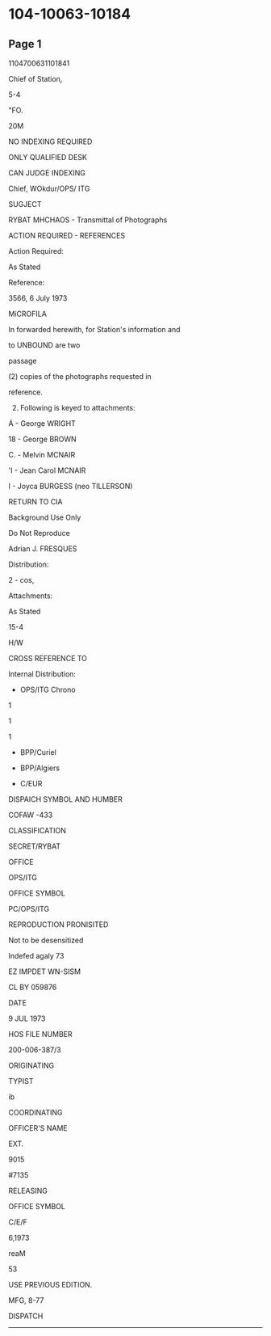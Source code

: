 # 104-10063-10184

## Page 1

1104700631101841

Chief of Station,

5-4

"FO.

20M

NO INDEXING REQUIRED

ONLY QUALIFIED DESK

CAN JUDGE INDEXING

Chief, WOkdur/OPS/ ITG

SUGJECT

RYBAT MHCHAOS - Transmittal of Photographs

ACTION REQUIRED - REFERENCES

Action Required:

As Stated

Reference:

3566, 6 July 1973

MiCROFILA

In forwarded herewith, for Station's information and

to UNBOUND are two

passage

(2) copies of the photographs requested in

reference.

2. Following is keyed to attachments:

Á - George WRIGHT

18 - George BROWN

C. - Melvin MCNAIR

'I - Jean Carol MCNAIR

I - Joyca BURGESS (neo TILLERSON)

RETURN TO CIA

Background Use Only

Do Not Reproduce

Adrian J. FRESQUES

Distribution:

2 - cos,

Attachments:

As Stated

15-4

H/W

CROSS REFERENCE TO

Internal Distribution:

- OPS/ITG Chrono

1

1

1

- BPP/Curiel

- BPP/Algiers

- C/EUR

DISPAICH SYMBOL AND HUMBER

COFAW -433

CLASSIFICATION

SECRET/RYBAT

OFFICE

OPS/ITG

OFFICE SYMBOL

PC/OPS/ITG

REPRODUCTION PRONISITED

Not to be desensitized

Indefed agaly 73

EZ IMPDET WN-SISM

CL BY 059876

DATE

9 JUL 1973

HOS FILE NUMBER

200-006-387/3

ORIGINATING

TYPIST

ib

COORDINATING

OFFICER'S NAME

EXT.

9015

#7135

RELEASING

OFFICE SYMBOL

C/E/F

6,1973

reaM

53

USE PREVIOUS EDITION.

MFG, 8-77

DISPATCH

---

